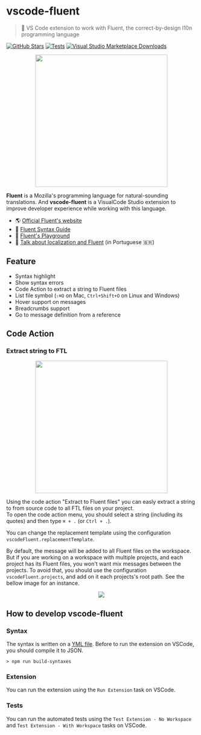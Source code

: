 # vscode-fluent

> 💬 VS Code extension to work with Fluent, the correct-by-design l10n programming language

[![GitHub Stars](https://flat.badgen.net/github/stars/macabeus/vscode-fluent?icon=github)](https://github.com/macabeus/vscode-fluent)
[![Tests](https://flat.badgen.net/github/checks/macabeus/vscode-fluent/master/test?icon=github)](https://github.com/macabeus/vscode-fluent)
[![Visual Studio Marketplace Downloads](https://flat.badgen.net/vs-marketplace/d/macabeus.vscode-fluent?icon=visualstudio)](https://marketplace.visualstudio.com/items?itemName=macabeus.vscode-fluent)

<p align="center">
  <img height="350px" src="./docs/featured-image.png">
</p>

**Fluent** is a Mozilla's programming language for natural-sounding translations. And **vscode-fluent** is a VisualCode Studio extension to improve developer experience while working with this language.

- 🌎 [Official Fluent's website](https://projectfluent.org/)
- 📓 [Fluent Syntax Guide](https://www.projectfluent.org/fluent/guide/)
- 🎢 [Fluent's Playground](https://projectfluent.org/play/)
- 🎥 [Talk about localization and Fluent](https://youtu.be/nJnAVUIyf5U?t=76) (in Portuguese 🇧🇷)

## Feature

- Syntax highlight
- Show syntax errors
- Code Action to extract a string to Fluent files
- List file symbol (`⇧⌘O` on Mac, `Ctrl+Shift+O` on Linux and Windows)
- Hover support on messages
- Breadcrumbs support
- Go to message definition from a reference

## Code Action

### Extract string to FTL

<p align="center">
  <img height="350px" src="./docs/extract-to-fluent.gif">
</p>

Using the code action "Extract to Fluent files" you can easly extract a string to from source code to all FTL files on your project.<br />
To open the code action menu, you should select a string (including its quotes) and then type `⌘ + .` (or `Ctrl + .`).

You can change the replacement template using the configuration `vscodeFluent.replacementTemplate`.

By default, the message will be added to all Fluent files on the workspace. But if you are working on a workspace with multiple projects, and each project has its Fluent files, you won't want mix messages between the projects. To avoid that, you should use the configuration `vscodeFluent.projects`, and add on it each projects's root path. See the bellow image for an instance.

<p align="center">
  <img src="./docs/config-projects.png">
</p>

## How to develop vscode-fluent

### Syntax

The syntax is written on a [YML file](./syntaxes/fluent.tmLanguage.yml). Before to run the extension on VSCode, you should compile it to JSON.

```
> npm run build-syntaxes
```

### Extension

You can run the extension using the `Run Extension` task on VSCode.

### Tests

You can run the automated tests using the `Test Extension - No Workspace` and `Test Extension - With Workspace` tasks on VSCode.
